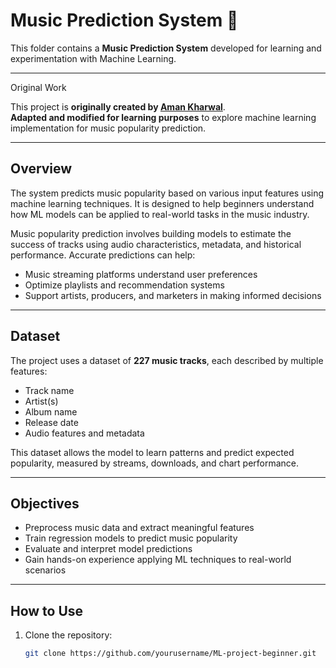 # Music Prediction System 🎵

This folder contains a **Music Prediction System** developed for learning and experimentation with Machine Learning.

---

Original Work

This project is **originally created by [Aman Kharwal](https://amanxai.com/2024/07/08/music-popularity-prediction-with-python/)**.  
**Adapted and modified for learning purposes** to explore machine learning implementation for music popularity prediction.

---

## Overview

The system predicts music popularity based on various input features using machine learning techniques. It is designed to help beginners understand how ML models can be applied to real-world tasks in the music industry.

Music popularity prediction involves building models to estimate the success of tracks using audio characteristics, metadata, and historical performance. Accurate predictions can help:

- Music streaming platforms understand user preferences  
- Optimize playlists and recommendation systems  
- Support artists, producers, and marketers in making informed decisions  

---

## Dataset

The project uses a dataset of **227 music tracks**, each described by multiple features:

- Track name  
- Artist(s)  
- Album name  
- Release date  
- Audio features and metadata  

This dataset allows the model to learn patterns and predict expected popularity, measured by streams, downloads, and chart performance.

---

## Objectives

- Preprocess music data and extract meaningful features  
- Train regression models to predict music popularity  
- Evaluate and interpret model predictions  
- Gain hands-on experience applying ML techniques to real-world scenarios  

---

## How to Use

1. Clone the repository:  
   ```bash
   git clone https://github.com/yourusername/ML-project-beginner.git

